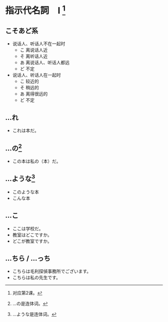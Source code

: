# 指示代名詞　Ⅰ [^title]

## こそあど系
- 说话人、听话人不在一起时
  - こ 离说话人近
  - そ 离听话人近
  - あ 离说话人、听话人都远
  - ど 不定
- 说话人、听话人在一起时
  - こ 较近的
  - そ 稍远的
  - あ 离得很远的
  - ど 不定
## ...れ
- これは本だ。
## ...の[^no]
- この本は私の（本）だ。
## ...ような[^youna]
- このような本
- こんな本
## ...こ
- ここは学校だ。
- 教室はどこですか。
- どこが教室ですか。
## ...ちら / ...っち
- こちらは毛利探偵事務所でございます。
- こちらは私の先生です。

[^title]: 对应第2课。
[^no]: ...の是连体词。
[^youna]: ...ような是连体词。

